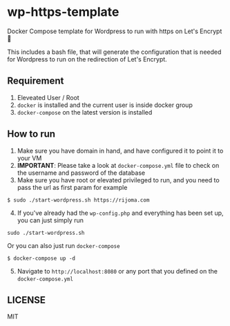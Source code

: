 # wp-https-template
Docker Compose template for Wordpress to run with https on Let's Encrypt :whale2:

This includes a bash file, that will generate the configuration that is needed for Wordpress to run on the redirection of Let's Encrypt.


## Requirement
1. Eleveated User / Root
2. `docker` is installed and the current user is inside docker group
3. `docker-compose` on the latest version is installed

## How to run
1. Make sure you have domain in hand, and have configured it to point it to your VM
2. **IMPORTANT**: Please take a look at `docker-compose.yml` file to check on the username and password of the database
3. Make sure you have root or elevated privileged to run, and you need to pass the url as first param for example
```
$ sudo ./start-wordpress.sh https://rijoma.com
```
4. If you've already had the `wp-config.php` and everything has been set up, you can just simply run
```
sudo ./start-wordpress.sh
```
Or you can also just run `docker-compose`
```
$ docker-compose up -d
```
5. Navigate to `http://localhost:8080` or any port that you defined on the `docker-compose.yml`


## LICENSE
MIT